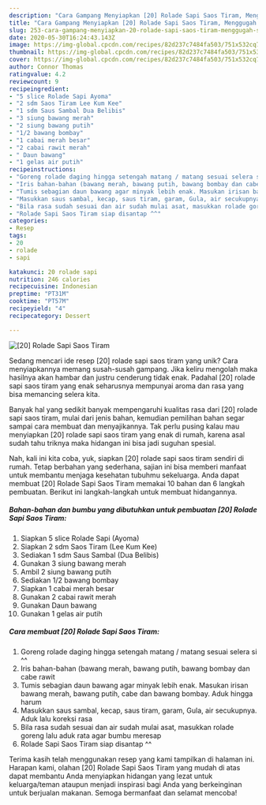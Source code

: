 ```yaml
---
description: "Cara Gampang Menyiapkan [20] Rolade Sapi Saos Tiram, Menggugah Selera"
title: "Cara Gampang Menyiapkan [20] Rolade Sapi Saos Tiram, Menggugah Selera"
slug: 253-cara-gampang-menyiapkan-20-rolade-sapi-saos-tiram-menggugah-selera
date: 2020-05-30T16:24:43.143Z
image: https://img-global.cpcdn.com/recipes/82d237c7484fa503/751x532cq70/20-rolade-sapi-saos-tiram-foto-resep-utama.jpg
thumbnail: https://img-global.cpcdn.com/recipes/82d237c7484fa503/751x532cq70/20-rolade-sapi-saos-tiram-foto-resep-utama.jpg
cover: https://img-global.cpcdn.com/recipes/82d237c7484fa503/751x532cq70/20-rolade-sapi-saos-tiram-foto-resep-utama.jpg
author: Connor Thomas
ratingvalue: 4.2
reviewcount: 9
recipeingredient:
- "5 slice Rolade Sapi Ayoma"
- "2 sdm Saos Tiram Lee Kum Kee"
- "1 sdm Saus Sambal Dua Belibis"
- "3 siung bawang merah"
- "2 siung bawang putih"
- "1/2 bawang bombay"
- "1 cabai merah besar"
- "2 cabai rawit merah"
- " Daun bawang"
- "1 gelas air putih"
recipeinstructions:
- "Goreng rolade daging hingga setengah matang / matang sesuai selera si ^^"
- "Iris bahan-bahan (bawang merah, bawang putih, bawang bombay dan cabe rawit"
- "Tumis sebagian daun bawang agar minyak lebih enak. Masukan irisan bawang merah, bawang putih, cabe dan bawang bombay. Aduk hingga harum"
- "Masukkan saus sambal, kecap, saus tiram, garam, Gula, air secukupnya. Aduk lalu koreksi rasa"
- "Bila rasa sudah sesuai dan air sudah mulai asat, masukkan rolade goreng lalu aduk rata agar bumbu meresap"
- "Rolade Sapi Saos Tiram siap disantap ^^"
categories:
- Resep
tags:
- 20
- rolade
- sapi

katakunci: 20 rolade sapi 
nutrition: 246 calories
recipecuisine: Indonesian
preptime: "PT31M"
cooktime: "PT57M"
recipeyield: "4"
recipecategory: Dessert

---
```



![[20] Rolade Sapi Saos Tiram](https://img-global.cpcdn.com/recipes/82d237c7484fa503/751x532cq70/20-rolade-sapi-saos-tiram-foto-resep-utama.jpg)

Sedang mencari ide resep [20] rolade sapi saos tiram yang unik? Cara menyiapkannya memang susah-susah gampang. Jika keliru mengolah maka hasilnya akan hambar dan justru cenderung tidak enak. Padahal [20] rolade sapi saos tiram yang enak seharusnya mempunyai aroma dan rasa yang bisa memancing selera kita.



Banyak hal yang sedikit banyak mempengaruhi kualitas rasa dari [20] rolade sapi saos tiram, mulai dari jenis bahan, kemudian pemilihan bahan segar sampai cara membuat dan menyajikannya. Tak perlu pusing kalau mau menyiapkan [20] rolade sapi saos tiram yang enak di rumah, karena asal sudah tahu triknya maka hidangan ini bisa jadi suguhan spesial.


Nah, kali ini kita coba, yuk, siapkan [20] rolade sapi saos tiram sendiri di rumah. Tetap berbahan yang sederhana, sajian ini bisa memberi manfaat untuk membantu menjaga kesehatan tubuhmu sekeluarga. Anda dapat membuat [20] Rolade Sapi Saos Tiram memakai 10 bahan dan 6 langkah pembuatan. Berikut ini langkah-langkah untuk membuat hidangannya.

<!--inarticleads1-->

##### Bahan-bahan dan bumbu yang dibutuhkan untuk pembuatan [20] Rolade Sapi Saos Tiram:

1. Siapkan 5 slice Rolade Sapi (Ayoma)
1. Siapkan 2 sdm Saos Tiram (Lee Kum Kee)
1. Sediakan 1 sdm Saus Sambal (Dua Belibis)
1. Gunakan 3 siung bawang merah
1. Ambil 2 siung bawang putih
1. Sediakan 1/2 bawang bombay
1. Siapkan 1 cabai merah besar
1. Gunakan 2 cabai rawit merah
1. Gunakan  Daun bawang
1. Gunakan 1 gelas air putih




<!--inarticleads2-->

##### Cara membuat [20] Rolade Sapi Saos Tiram:

1. Goreng rolade daging hingga setengah matang / matang sesuai selera si ^^
1. Iris bahan-bahan (bawang merah, bawang putih, bawang bombay dan cabe rawit
1. Tumis sebagian daun bawang agar minyak lebih enak. Masukan irisan bawang merah, bawang putih, cabe dan bawang bombay. Aduk hingga harum
1. Masukkan saus sambal, kecap, saus tiram, garam, Gula, air secukupnya. Aduk lalu koreksi rasa
1. Bila rasa sudah sesuai dan air sudah mulai asat, masukkan rolade goreng lalu aduk rata agar bumbu meresap
1. Rolade Sapi Saos Tiram siap disantap ^^




Terima kasih telah menggunakan resep yang kami tampilkan di halaman ini. Harapan kami, olahan [20] Rolade Sapi Saos Tiram yang mudah di atas dapat membantu Anda menyiapkan hidangan yang lezat untuk keluarga/teman ataupun menjadi inspirasi bagi Anda yang berkeinginan untuk berjualan makanan. Semoga bermanfaat dan selamat mencoba!
